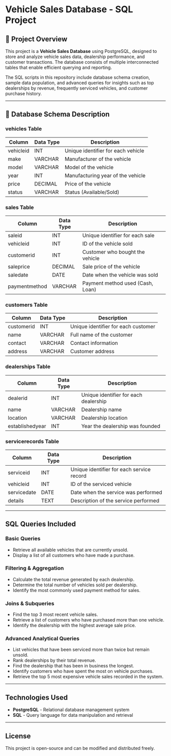 #  Vehicle Sales Database - SQL Project

## 📌 Project Overview

This project is a **Vehicle Sales Database** using PostgreSQL, designed to store and analyze vehicle sales data, dealership performance, and customer transactions. The database consists of multiple interconnected tables that enable efficient querying and reporting.

The SQL scripts in this repository include database schema creation, sample data population, and advanced queries for insights such as top dealerships by revenue, frequently serviced vehicles, and customer purchase history.

---

## 📂 Database Schema Description

### **vehicles Table**

| Column    | Data Type | Description                        |
| --------- | --------- | ---------------------------------- |
| vehicleid | INT       | Unique identifier for each vehicle |
| make      | VARCHAR   | Manufacturer of the vehicle        |
| model     | VARCHAR   | Model of the vehicle               |
| year      | INT       | Manufacturing year of the vehicle  |
| price     | DECIMAL   | Price of the vehicle               |
| status    | VARCHAR   | Status (Available/Sold)            |

### **sales Table**

| Column        | Data Type | Description                      |
| ------------- | --------- | -------------------------------- |
| saleid        | INT       | Unique identifier for each sale  |
| vehicleid     | INT       | ID of the vehicle sold           |
| customerid    | INT       | Customer who bought the vehicle  |
| saleprice     | DECIMAL   | Sale price of the vehicle        |
| saledate      | DATE      | Date when the vehicle was sold   |
| paymentmethod | VARCHAR   | Payment method used (Cash, Loan) |

### **customers Table**

| Column     | Data Type | Description                         |
| ---------- | --------- | ----------------------------------- |
| customerid | INT       | Unique identifier for each customer |
| name       | VARCHAR   | Full name of the customer           |
| contact    | VARCHAR   | Contact information                 |
| address    | VARCHAR   | Customer address                    |

### **dealerships Table**

| Column          | Data Type | Description                           |
| --------------- | --------- | ------------------------------------- |
| dealerid        | INT       | Unique identifier for each dealership |
| name            | VARCHAR   | Dealership name                       |
| location        | VARCHAR   | Dealership location                   |
| establishedyear | INT       | Year the dealership was founded       |

### **servicerecords Table**

| Column      | Data Type | Description                               |
| ----------- | --------- | ----------------------------------------- |
| serviceid   | INT       | Unique identifier for each service record |
| vehicleid   | INT       | ID of the serviced vehicle                |
| servicedate | DATE      | Date when the service was performed       |
| details     | TEXT      | Description of the service performed      |

---

##  SQL Queries Included

### **Basic Queries**

- Retrieve all available vehicles that are currently unsold.
- Display a list of all customers who have made a purchase.

### **Filtering & Aggregation**

- Calculate the total revenue generated by each dealership.
- Determine the total number of vehicles sold per dealership.
- Identify the most commonly used payment method for sales.

### **Joins & Subqueries**

- Find the top 3 most recent vehicle sales.
- Retrieve a list of customers who have purchased more than one vehicle.
- Identify the dealership with the highest average sale price.

### **Advanced Analytical Queries**

- List vehicles that have been serviced more than twice but remain unsold.
- Rank dealerships by their total revenue.
- Find the dealership that has been in business the longest.
- Identify customers who have spent the most on vehicle purchases.
- Retrieve the top 5 most expensive vehicle sales recorded in the system.

---

##  Technologies Used

- **PostgreSQL** - Relational database management system
- **SQL** - Query language for data manipulation and retrieval

---

##  License

This project is open-source and can be modified and distributed freely.

##

